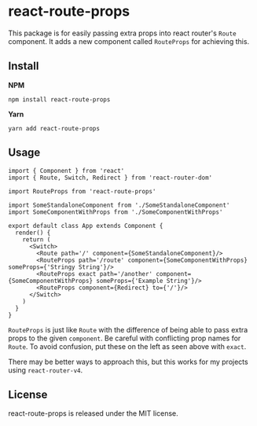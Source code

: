 # react-route-props

This package is for easily passing extra props into react router's `Route` component. It adds a new component called `RouteProps` for achieving this.

## Install

**NPM**
```
npm install react-route-props
```
**Yarn**
```
yarn add react-route-props
```

## Usage

```JSX
import { Component } from 'react'
import { Route, Switch, Redirect } from 'react-router-dom'

import RouteProps from 'react-route-props'

import SomeStandaloneComponent from './SomeStandaloneComponent'
import SomeComponentWithProps from './SomeComponentWithProps'

export default class App extends Component {
  render() {
    return (
      <Switch>
        <Route path='/' component={SomeStandaloneComponent}/>
        <RouteProps path='/route' component={SomeComponentWithProps} someProps={'Stringy String'}/>
        <RouteProps exact path='/another' component={SomeComponentWithProps} someProps={'Example String'}/>
        <RouteProps component={Redirect} to={'/'}/>
      </Switch>
    )
  }
}
```

`RouteProps` is just like `Route` with the difference of being able to pass extra props to the given `component`. Be careful with conflicting prop names for `Route`. To avoid confusion, put these on the left as seen above with `exact`.

There may be better ways to approach this, but this works for my projects using `react-router-v4`.

## License
react-route-props is released under the MIT license.
